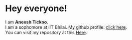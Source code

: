 # Hey everyone! <br>
I am <b>Aneesh Tickoo</b>. <br>
I am a sophomore at IIT Bhilai.
My github profile: <a href = "https://github.com/Aneesh02">click here</a>. <br>
You can visit my repository at this <a href = "https://github.com/Aneesh02/GoGit-Aneesh02">Here</a>.

